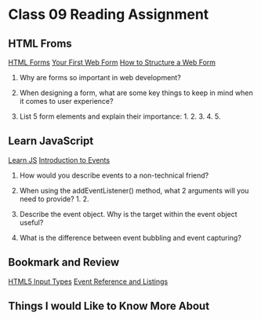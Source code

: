 # Class 09 Reading Assignment

## HTML Froms

[HTML Forms](https://developer.mozilla.org/en-US/docs/Learn/Forms)
[Your First Web Form](https://developer.mozilla.org/en-US/docs/Learn/Forms/Your_first_form)
[How to Structure a Web Form](https://developer.mozilla.org/en-US/docs/Learn/Forms/How_to_structure_a_web_form)

1. Why are forms so important in web development?

2. When designing a form, what are some key things to keep in mind when it comes to user experience?

3. List 5 form elements and explain their importance:
   1. 
   2. 
   3. 
   4. 
   5. 

## Learn JavaScript

[Learn JS](https://developer.mozilla.org/en-US/docs/Learn/JavaScript)
[Introduction to Events](https://developer.mozilla.org/en-US/docs/Learn/JavaScript/Building_blocks/Events)

1. How would you describe events to a non-technical friend?

2. When using the addEventListener() method, what 2 arguments will you need to provide?
   1. 
   2. 

3. Describe the event object. Why is the target within the event object useful?

4. What is the difference between event bubbling and event capturing?

## Bookmark and Review

[HTML5 Input Types](https://developer.mozilla.org/en-US/docs/Learn/Forms/HTML5_input_types)
[Event Reference and Listings](https://developer.mozilla.org/en-US/docs/Web/Events)

## Things I would Like to Know More About
